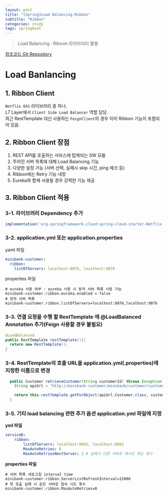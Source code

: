 ```yaml
---
layout: post
title: "[Spring]Load Balancing-Ribbon"
subtitle: "Ribbon"
categories: study
tags: springboot
---
```


> Load Balancing : Riboon 라이브러리 활용

[참조코드 Git Repository](https://github.com/BryceYangS/bank/tree/load-balancing)


# Load Banlancing

## 1. Ribbon Client
`Netflix OSS` 라이브러리 중 하나.   
L7 Layer에서 `Client Side Load Balancer` 역할 담당.  
최근 RestTemplate 대신 사용하는 `FeignClient`의 경우 이미 Ribbon 기능이 포함되어 있음.

## 2. Ribbon Client 장점
1. REST API를 호출하는 서비스에 탑제되는 SW 모듈
2. 주어진 서버 목록에 대해 Load Balancing 기능
3. 다양한 설정 가능 (서버 선택, 실패시 skip 시간, ping 체크 등)
4. Ribbon에는 Retry 기능 내장
5. Eureka와 함께 사용될 경우 강력한 기능 제공


## 3. Ribbon Client 적용
### 3-1. 라이브러리 Dependency 추가

```gradle
implementation('org.springframework.cloud:spring-cloud-starter-Netflix-ribbon')
```

### 3-2. application.yml 또는 application.properties

yaml 파일

```yaml
minibank-customer:
  ribbon:
    listOfServers: localhost:8076, localhost:9076
```

properties 파일

```properties
# eureka 사용 여부 : eureka 사용 시 동적 서버 목록 사용 가능
minibank-customer.ribbon.eureka.enabled = false
# 정적 서버 목록
minibank-customer.ribbon.listOfServers=localhost:8076,localhost:9076
```

### 3-3. 연결 요청을 수행 할 RestTemplate 에 @LoadBalanced Annotation 추가(Feign 사용할 경우 불필요) 

```java
@LoadBalanced
public RestTemplate restTemplate(){|
  return new RestTemplate();
}
```

### 3-4. RestTemplate의 호출 URL을 application.yml(.properties)에 지정한 이름으로 변경

```java
  public Customer retrieveCustomer(String customerId) throws Exception {
    String apiUrl = "http://minibank-customer/minibank/customer/customer/v1.0/{cstmId}";

    return this.restTemplate.getForObject(apiUrl,Customer.class, customerId);
  }
```

### 3-5. 기타 load balancing 관련 추가 옵션 application.yml 파일에 지정

**yml 파일**

```yaml
serviceB:
    ribbon:
        listOfServers: localhost:8082, localhost:8083
        MaxAutoRetries: 0
        MaxAutoRetriesNextServer: 1 # 실패시 다른 서버로 재시도 하는 횟수
```

**properties 파일**

```properties
# 서버 목록 새로고침 interval time
minibank-customer.ribbon.ServerListRefreshInterval=15000
# 첫 호출 실패 시 같은 서버로 접속 시도 횟수
minibank-customer.ribbon.MaxAutoRetries=0
```